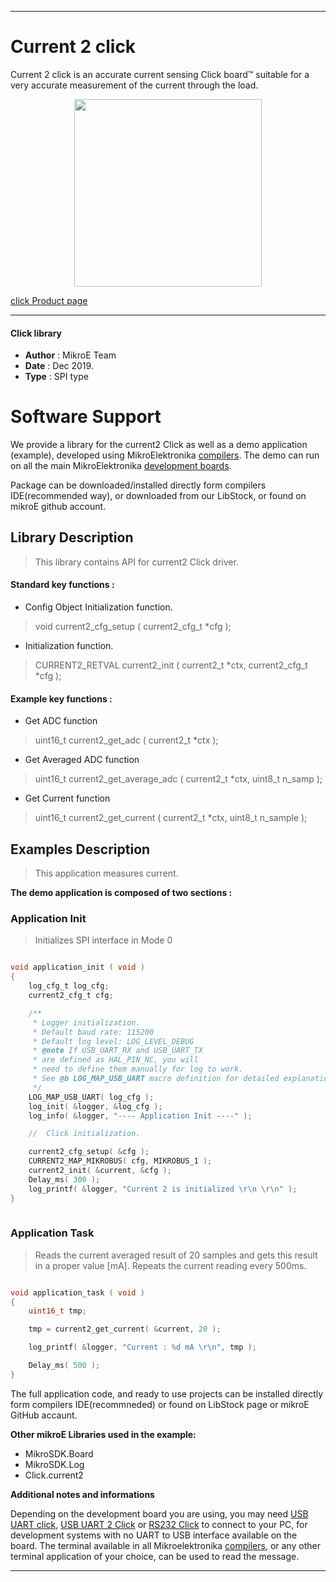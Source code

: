 
---
# Current 2 click

Current 2 click is an accurate current sensing Click board™ suitable for a very accurate measurement of the current through the load.

<p align="center">
  <img src="https://download.mikroe.com/images/click_for_ide/current2_click.png" height=300px>
</p>

[click Product page](https://www.mikroe.com/current-2-click)

---


#### Click library 

- **Author**        : MikroE Team
- **Date**          : Dec 2019.
- **Type**          : SPI type


# Software Support

We provide a library for the current2 Click 
as well as a demo application (example), developed using MikroElektronika 
[compilers](https://shop.mikroe.com/compilers). 
The demo can run on all the main MikroElektronika [development boards](https://shop.mikroe.com/development-boards).

Package can be downloaded/installed directly form compilers IDE(recommended way), or downloaded from our LibStock, or found on mikroE github account. 

## Library Description

> This library contains API for current2 Click driver.

#### Standard key functions :

- Config Object Initialization function.
> void current2_cfg_setup ( current2_cfg_t *cfg ); 
 
- Initialization function.
> CURRENT2_RETVAL current2_init ( current2_t *ctx, current2_cfg_t *cfg );

#### Example key functions :

- Get ADC function
> uint16_t current2_get_adc ( current2_t *ctx );
 
- Get Averaged ADC function
> uint16_t current2_get_average_adc ( current2_t *ctx, uint8_t n_samp );

- Get Current function
> uint16_t current2_get_current ( current2_t *ctx, uint8_t n_sample );

## Examples Description

> This application measures current.

**The demo application is composed of two sections :**

### Application Init 

> Initializes SPI interface in Mode 0

```c

void application_init ( void )
{
    log_cfg_t log_cfg;
    current2_cfg_t cfg;

    /** 
     * Logger initialization.
     * Default baud rate: 115200
     * Default log level: LOG_LEVEL_DEBUG
     * @note If USB_UART_RX and USB_UART_TX 
     * are defined as HAL_PIN_NC, you will 
     * need to define them manually for log to work. 
     * See @b LOG_MAP_USB_UART macro definition for detailed explanation.
     */
    LOG_MAP_USB_UART( log_cfg );
    log_init( &logger, &log_cfg );
    log_info( &logger, "---- Application Init ----" );

    //  Click initialization.

    current2_cfg_setup( &cfg );
    CURRENT2_MAP_MIKROBUS( cfg, MIKROBUS_1 );
    current2_init( &current, &cfg );
    Delay_ms( 300 );
    log_printf( &logger, "Current 2 is initialized \r\n \r\n" );
}
  
```

### Application Task

> Reads the current averaged result of 20 samples and
> gets this result in a proper value [mA]. Repeats the current reading every 500ms.

```c

void application_task ( void )
{
    uint16_t tmp;

    tmp = current2_get_current( &current, 20 );

    log_printf( &logger, "Current : %d mA \r\n", tmp );

    Delay_ms( 500 );
} 

```

The full application code, and ready to use projects can be  installed directly form compilers IDE(recommneded) or found on LibStock page or mikroE GitHub accaunt.

**Other mikroE Libraries used in the example:** 

- MikroSDK.Board
- MikroSDK.Log
- Click.current2

**Additional notes and informations**

Depending on the development board you are using, you may need 
[USB UART click](https://shop.mikroe.com/usb-uart-click), 
[USB UART 2 Click](https://shop.mikroe.com/usb-uart-2-click) or 
[RS232 Click](https://shop.mikroe.com/rs232-click) to connect to your PC, for 
development systems with no UART to USB interface available on the board. The 
terminal available in all Mikroelektronika 
[compilers](https://shop.mikroe.com/compilers), or any other terminal application 
of your choice, can be used to read the message.



---
